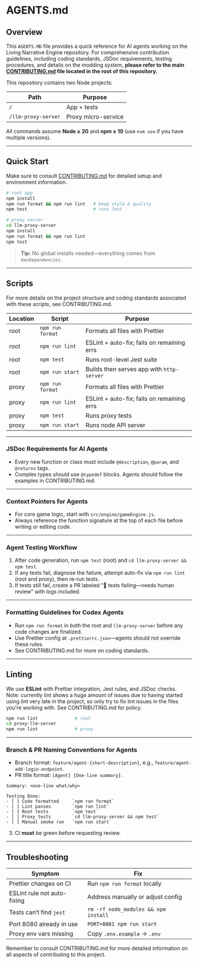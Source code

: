 # AGENTS.md

## Overview

This `AGENTS.MD` file provides a quick reference for AI agents working on the Living Narrative Engine repository. For
comprehensive contribution guidelines, including coding standards, JSDoc requirements, testing procedures, and details
on the modding system, **please refer to the main [CONTRIBUTING.md](CONTRIBUTING.md) file located in the root of this
repository.**

This repository contains two Node projects:

| Path                | Purpose             |
| ------------------- | ------------------- |
| `/`                 | App + tests         |
| `/llm-proxy-server` | Proxy micro-service |

All commands assume **Node ≥ 20** and **npm ≥ 10** (use `nvm use` if you have multiple versions).

---

## Quick Start

Make sure to consult [CONTRIBUTING.md](CONTRIBUTING.md) for detailed setup and environment information.

```bash
# root app
npm install
npm run format && npm run lint   # keep style & quality
npm test                         # runs Jest

# proxy server
cd llm-proxy-server
npm install
npm run format && npm run lint
npm test
```

> **Tip:** No global installs needed—everything comes from `devDependencies`.

---

## Scripts

For more details on the project structure and coding standards associated with these scripts, see CONTRIBUTING.md.

| Location | Script           | Purpose                                    |
| -------- | ---------------- | ------------------------------------------ |
| root     | `npm run format` | Formats all files with Prettier            |
| root     | `npm run lint`   | ESLint + auto-fix; fails on remaining errs |
| root     | `npm test`       | Runs root-level Jest suite                 |
| root     | `npm run start`  | Builds then serves app with `http-server`  |
| proxy    | `npm run format` | Formats all files with Prettier            |
| proxy    | `npm run lint`   | ESLint + auto-fix; fails on remaining errs |
| proxy    | `npm test`       | Runs proxy tests                           |
| proxy    | `npm run start`  | Runs node API server                       |

---

### JSDoc Requirements for AI Agents

- Every new function or class must include `@description`, `@param`, and `@returns` tags.
- Complex types should use `@typedef` blocks. Agents should follow the examples in CONTRIBUTING.md.

---

### Context Pointers for Agents

- For core game logic, start with `src/engine/gameEngine.js`.
- Always reference the function signature at the top of each file before writing or editing code.

---

### Agent Testing Workflow

1. After code generation, run `npm test` (root) and `cd llm-proxy-server && npm test`.
2. If any tests fail, diagnose the failure, attempt auto-fix via `npm run lint` (root and proxy), then re-run tests.
3. If tests still fail, create a PR labeled “🚫 tests failing—needs human review” with logs included.

---

### Formatting Guidelines for Codex Agents

- Run `npm run format` in both the root and `llm-proxy-server` before any code changes are finalized.
- Use Prettier config at `.prettierrc.json`—agents should not override these rules.
- See CONTRIBUTING.md for more on coding standards.

---

## Linting

We use **ESLint** with Prettier integration, Jest rules, and JSDoc checks.  
Note: currently lint shows a huge amount of issues due to having started using lint very late in the project, so only
try to fix lint issues in the files you're working with. See CONTRIBUTING.md for policy.

```bash
npm run lint              # root
cd proxy-llm-server
npm run lint              # proxy
```

---

### Branch & PR Naming Conventions for Agents

- Branch format: `feature/agent-{short-description}`, e.g., `feature/agent-add-login-endpoint`.
- PR title format: `[Agent] {One-line summary}`.

```text
Summary: <one-line what/why>

Testing Done:
- [ ] Code formatted     `npm run format`
- [ ] Lint passes        `npm run lint`
- [ ] Root tests         `npm test`
- [ ] Proxy tests        `cd llm-proxy-server && npm test`
- [ ] Manual smoke run   `npm run start`
```

3. CI **must** be green before requesting review.

---

## Troubleshooting

| Symptom                     | Fix                                  |
| --------------------------- | ------------------------------------ |
| Prettier changes on CI      | Run `npm run format` locally         |
| ESLint rule not auto-fixing | Address manually or adjust config    |
| Tests can’t find `jest`     | `rm -rf node_modules && npm install` |
| Port 8080 already in use    | `PORT=8081 npm run start`            |
| Proxy env vars missing      | Copy `.env.example` → `.env`         |

Remember to consult CONTRIBUTING.md for more detailed information on all aspects of contributing to this project.
